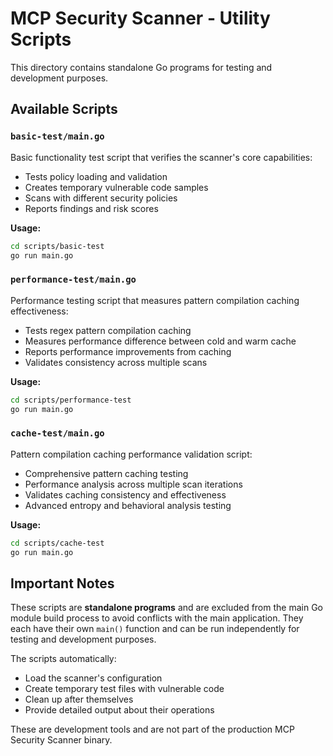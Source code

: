 # MCP Security Scanner - Utility Scripts

This directory contains standalone Go programs for testing and development purposes.

## Available Scripts

### `basic-test/main.go`
Basic functionality test script that verifies the scanner's core capabilities:
- Tests policy loading and validation
- Creates temporary vulnerable code samples
- Scans with different security policies
- Reports findings and risk scores

**Usage:**
```bash
cd scripts/basic-test
go run main.go
```

### `performance-test/main.go`
Performance testing script that measures pattern compilation caching effectiveness:
- Tests regex pattern compilation caching
- Measures performance difference between cold and warm cache
- Reports performance improvements from caching
- Validates consistency across multiple scans

**Usage:**
```bash
cd scripts/performance-test
go run main.go
```

### `cache-test/main.go`
Pattern compilation caching performance validation script:
- Comprehensive pattern caching testing
- Performance analysis across multiple scan iterations
- Validates caching consistency and effectiveness
- Advanced entropy and behavioral analysis testing

**Usage:**
```bash
cd scripts/cache-test
go run main.go
```

## Important Notes

These scripts are **standalone programs** and are excluded from the main Go module build process to avoid conflicts with the main application. They each have their own `main()` function and can be run independently for testing and development purposes.

The scripts automatically:
- Load the scanner's configuration
- Create temporary test files with vulnerable code
- Clean up after themselves
- Provide detailed output about their operations

These are development tools and are not part of the production MCP Security Scanner binary.
